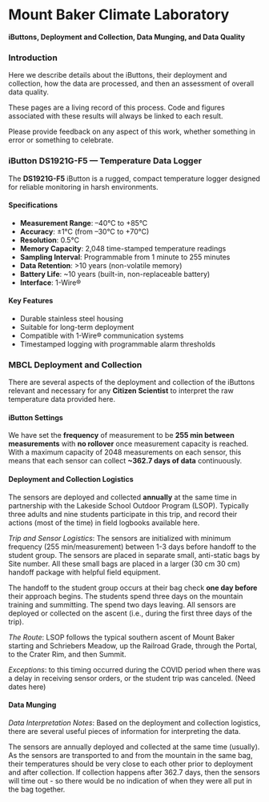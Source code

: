 # Mount Baker Climate Laboratory

**iButtons, Deployment and Collection, Data Munging, and Data Quality**

### Introduction
Here we describe details about the iButtons, their deployment and collection, how the data are processed, and then an assessment of overall data quality.

These pages are a living record of this process. Code and figures associated with these results will always be linked to each result. 

Please provide feedback on any aspect of this work, whether something in error or something to celebrate.

### iButton DS1921G-F5 — Temperature Data Logger

The **DS1921G-F5** iButton is a rugged, compact temperature logger designed for reliable monitoring in harsh environments.

#### Specifications

- **Measurement Range**: –40°C to +85°C  
- **Accuracy**: ±1°C (from –30°C to +70°C)  
- **Resolution**: 0.5°C  
- **Memory Capacity**: 2,048 time-stamped temperature readings  
- **Sampling Interval**: Programmable from 1 minute to 255 minutes  
- **Data Retention**: >10 years (non-volatile memory)  
- **Battery Life**: ~10 years (built-in, non-replaceable battery)  
- **Interface**: 1-Wire®

#### Key Features

- Durable stainless steel housing  
- Suitable for long-term deployment  
- Compatible with 1-Wire® communication systems  
- Timestamped logging with programmable alarm thresholds

### MBCL Deployment and Collection

There are several aspects of the deployment and collection of the iButtons relevant and necessary for any **Citizen Scientist** to interpret the raw temperature data provided here.

#### iButton Settings
We have set the **frequency** of measurement to be **255 min between measurements** with **no rollover** once measurement capacity is reached. With a maximum capacity of 2048 measurements on each sensor, this means that each sensor can collect **~362.7 days of data** continuously. 

#### Deployment and Collection Logistics
The sensors are deployed and collected **annually** at the same time in partnership with the Lakeside School Outdoor Program (LSOP). Typically three adults and nine students participate in this trip, and record their actions (most of the time) in field logbooks available here. 

*Trip and Sensor Logistics*: The sensors are initialized with minimum frequency (255 min/measurement) between 1-3 days before handoff to the student group. The sensors are placed in separate small, anti-static bags by Site number. All these small bags are placed in a larger (30 cm 30 cm) handoff package with helpful field equipment. 

The handoff to the student group occurs at their bag check **one day before** their approach begins. The students spend three days on the mountain training and summitting. The spend two days leaving. All sensors are deployed or collected on the ascent (i.e., during the first three days of the trip).

*The Route*: LSOP follows the typical southern ascent of Mount Baker starting and Schriebers Meadow, up the Railroad Grade, through the Portal, to the Crater Rim, and then Summit. 

*Exceptions*: to this timing occurred during the COVID period when there was a delay in receiving sensor orders, or the student trip was canceled. (Need dates here)

#### Data Munging
*Data Interpretation Notes*: Based on the deployment and collection logistics, there are several useful pieces of information for interpreting the data. 

The sensors are annually deployed and collected at the same time (usually). As the sensors are transported to and from the mountain in the same bag, their temperatures should be very close to each other prior to deployment and after collection. If collection happens after 362.7 days, then the sensors will time out - so there would be no indication of when they were all put in the bag together.

